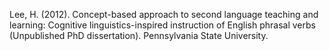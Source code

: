 
 Lee, H. (2012).  Concept-based approach to second language teaching and learning: Cognitive
linguistics-inspired instruction of English phrasal verbs  (Unpublished PhD dissertation). Pennsylvania State University.
